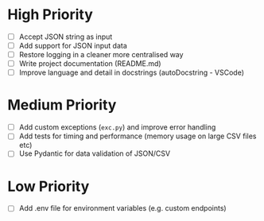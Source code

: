 # High Priority
- [ ] Accept JSON string as input
- [ ] Add support for JSON input data
- [ ] Restore logging in a cleaner more centralised way
- [ ] Write project documentation (README.md)
- [ ] Improve language and detail in docstrings (autoDocstring - VSCode)

# Medium Priority
- [ ] Add custom exceptions (`exc.py`) and improve error handling
- [ ] Add tests for timing and performance (memory usage on large CSV files etc)
- [ ] Use Pydantic for data validation of JSON/CSV

# Low Priority
- [ ] Add .env file for environment variables (e.g. custom endpoints)